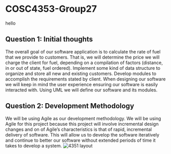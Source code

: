 # COSC4353-Group27
hello 
## Question 1: Initial thoughts
The overall goal of our software application is to calculate the rate of fuel that we provide to customers. That is, we will determine the price we will charge the client for fuel, depending on a compilation of factors (distance, in or out of state, fuel ordered). Implement some kind of data structure to organize and store all new and existing customers. Develop modules to accomplish the requirements stated by client. When designing our software we will keep in mind the user experience ensuring our software is easily interacted with. Using  UML we will define our software and its modules. 
## Question 2: Development Methodology
We will be using Agile as our development methodology. We will be using Agile for this project because this project will involve incremental design changes and on of Agile’s characteristics is that of rapid, incremental delivery of software. This will allow us to develop the software iteratively and continue to better our software without extended periods of time it takes to develop a system.
![4351 layout](https://user-images.githubusercontent.com/112830731/216190055-6f726232-02e8-4084-9919-db99e4f59984.jpeg)
